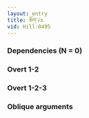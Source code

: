 ```yaml
---
layout: entry
title: ཆོག་√x
vid: Hill:0495
---
```

### Dependencies (N = 0)


### Overt 1-2


### Overt 1-2-3


### Oblique arguments
